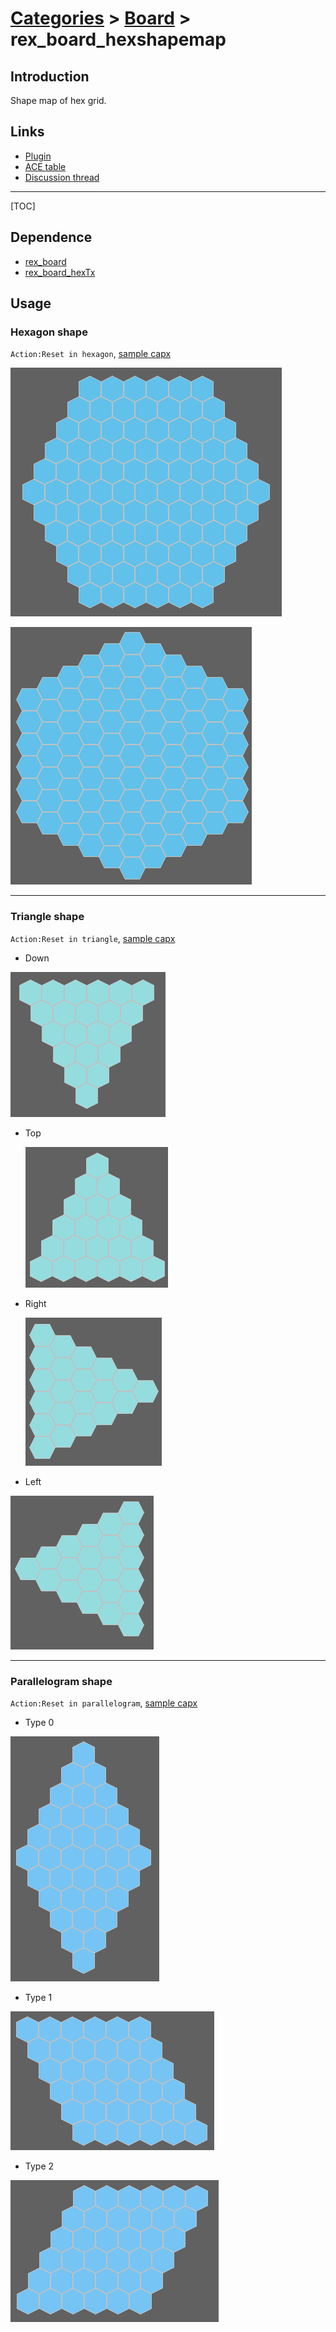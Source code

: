 # [Categories](categories.index.html) > [Board](board.index.html) > rex_board_hexshapemap

## Introduction

Shape map of hex grid. 

## Links

- [Plugin](https://dl.dropboxusercontent.com/u/5779181/C2Repo/Zip/plugins/rex_board_hexshapemap.7z)
- [ACE table](https://rexrainbow.github.io/C2RexDoc/c2rexpluginsACE/plugin_rex_board_hexshapemap.html)
- [Discussion thread](https://www.scirra.com/forum/plugin-board-layout2board-behavior-grid-move_t69647)

----

[TOC]

## Dependence

- [rex_board](rex_board.html)
- [rex_board_hexTx](rex_board_hextx.html)

## Usage

### Hexagon shape

`Action:Reset in hexagon`, [sample capx](https://onedrive.live.com/redir?resid=7497FD5EC94476E!2066&authkey=!AEynsvAluFgVTDo&ithint=file%2ccapx)

![rex_board_hexshapemap_hexagon0](rex_board_hexshapemap_hexagon0.png)

![rex_board_hexshapemap_hexagon1](rex_board_hexshapemap_hexagon1.png)

----

### Triangle shape

`Action:Reset in triangle`, [sample capx](https://onedrive.live.com/redir?resid=7497FD5EC94476E!2068&authkey=!AIL2cZv4SMxquTU&ithint=file%2ccapx)

- Down 

![rex_board_hexshapemap_triangle0](rex_board_hexshapemap_triangle_down.png)

- Top

  ![rex_board_hexshapemap_triangle1](rex_board_hexshapemap_triangle_top.png)

- Right 

  ![rex_board_hexshapemap_triangle0](rex_board_hexshapemap_triangle_right.png)


- Left

![rex_board_hexshapemap_triangle_left](rex_board_hexshapemap_triangle_left.png)



----

### Parallelogram shape

`Action:Reset in parallelogram`, [sample capx](https://onedrive.live.com/redir?resid=7497FD5EC94476E!2069&authkey=!AFXhb2pUW93fUS4&ithint=file%2ccapx)

- Type 0

![rex_board_hexshapemap_parallelogram_type0](rex_board_hexshapemap_parallelogram_type0.png)

- Type 1

![rex_board_hexshapemap_parallelogram_type1](rex_board_hexshapemap_parallelogram_type1.png)

- Type 2

![rex_board_hexshapemap_parallelogram_type2](rex_board_hexshapemap_parallelogram_type2.png)

